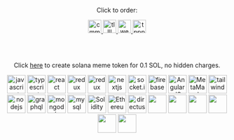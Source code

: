 <div style="text-align: center;">

<p>Click to order: </p>
<a href="https://www.fiverr.com/s/dDG6g9G"><img width="auto" height="30" alt="cmmm" src="https://github.com/user-attachments/assets/9ec1991a-f39a-4347-9758-ef159fbe0ddc" /> </a>  
<a href="https://www.fiverr.com/s/bdamPxX"><img width="auto" height="30" alt="tllll" src="https://github.com/user-attachments/assets/688a2e2e-0d18-4683-80d5-902c4608ee75" />   </a> 
<a href="https://www.fiverr.com/s/BRkdy17"><img width="auto" height="30" alt="weeeex" src="https://github.com/user-attachments/assets/ef1c3a07-4cf9-437d-9dfe-4f225217f1cb" />   </a> 
<a href="https://www.fiverr.com/s/WErkPKB"><img width="auto" height="30" alt="tppps" src="https://github.com/user-attachments/assets/592908fc-7115-402d-a51c-f4a02e7f3adc" />   </a> 

<br><br>

Click <a href="https://launchtool-sol.web.app/">here</a> to create solana meme token for 0.1 SOL, no hidden charges.

<img src="https://upload.wikimedia.org/wikipedia/commons/6/6a/JavaScript-logo.png" alt="javascript" width="auto" height="42"/> <img src="https://velog.velcdn.com/images/altjsvnf/post/071c2727-5ac0-448e-9535-309f89d016df/image.png" alt="typescript" width="auto" height="42"/> <img src="https://cdn4.iconfinder.com/data/icons/logos-3/600/React.js_logo-512.png" alt="react" width="auto" height="42"/> <img src="https://user-images.githubusercontent.com/77550580/169692845-46977ee6-691c-41c6-8498-f8e099550b83.png" alt="redux" width="auto" height="42"/> <img src="https://redux-saga.js.org/img/Redux-Saga-Logo.png" alt="redux" width="auto" height="42"/> <img src="https://d2nir1j4sou8ez.cloudfront.net/wp-content/uploads/2021/12/nextjs-boilerplate-logo.png" alt="nextjs" width="auto" height="42"/> <img src="https://avatars.githubusercontent.com/u/10566080?s=280&v=4" alt="socket.io" width="auto" height="42"/> <img src="https://brandslogos.com/wp-content/uploads/thumbs/firebase-logo-vector.svg" alt="firebase" width="auto" height="42"/> <img src="https://angular.io/assets/images/logos/angularjs/AngularJS-Shield.svg" alt="AngularJS" width="auto" height="42"/> <img src="https://upload.wikimedia.org/wikipedia/commons/thumb/3/36/MetaMask_Fox.svg/1200px-MetaMask_Fox.svg.png" alt="MetaMask" width="auto" height="42"/>  <img src="https://upload.wikimedia.org/wikipedia/commons/thumb/d/d5/Tailwind_CSS_Logo.svg/2560px-Tailwind_CSS_Logo.svg.png" alt="tailwind" width="auto" height="42"/>  <img src="https://cdn.freebiesupply.com/logos/large/2x/nodejs-1-logo-png-transparent.png" alt="nodejs" width="auto" height="42"/>    <img src="https://upload.wikimedia.org/wikipedia/commons/thumb/1/17/GraphQL_Logo.svg/2048px-GraphQL_Logo.svg.png" alt="graphql" width="auto" height="42"/> <img src="http://mongodb-js.github.io/leaf/mongodb-leaf_256x256.png" alt="mongodb" width="auto" height="42"/>
  <img src="https://download.logo.wine/logo/MySQL/MySQL-Logo.wine.png" alt="mysql" width="auto" height="42"/>   <img src="https://miro.medium.com/v2/resize:fit:625/1*r10aY2hiAoil8gwfZcPPWw.png" alt="Solidity" width="auto" height="42"/> <img src="https://cdn.worldvectorlogo.com/logos/ethereum-eth.svg" alt="Ethereum" width="auto" height="42"/> 
  <img src="https://www.fivespark.com/hs-fs/hubfs/Iconen%20en%20Logo%20s/Directus/Directus%20thumbnail-1.jpg?width=767&name=Directus%20thumbnail-1.jpg" alt="directus" width="auto" height="42"/> 
  <img src="https://www.freelogovectors.net/wp-content/uploads/2021/12/phantom-logo-freelogovectors.net_.png" width="auto" height="42"/>
  <img src="https://theme.zdassets.com/theme_assets/11354160/9b7490c9deeec505455726b72e4d1c24942041fd.png" width="auto" height="42"/>
  <img src="https://upload.wikimedia.org/wikipedia/en/b/b9/Solana_logo.png" width="auto" height="42"/>
  <img src="https://avatars.githubusercontent.com/u/95070156?s=200&v=4" width="auto" height="42"/>
  <img src="https://www.anchor-lang.com/icons/anchor.png" width="auto" height="42"/>
  <img src="https://i.ibb.co/kJDJ30R/fotor-20240422174928.png" width="auto" height="42"/>
  
</div>
